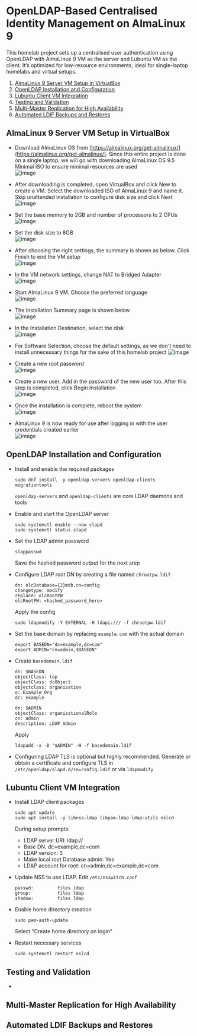 # OpenLDAP-Based Centralised Identity Management on AlmaLinux 9
This homelab project sets up a centralised user authentication using OpenLDAP with AlmaLinux 9 VM as the server and Lubuntu VM as the client. It’s optimized for low-resource environments, ideal for single-laptop homelabs and virtual setups.


1. [AlmaLinux 9 Server VM Setup in VirtualBox](#almalinux-9-server-vm-setup-in-virtualbox)
2. [OpenLDAP Installation and Configuration](#openldap-installation-and-configuration)
3. [Lubuntu Client VM Integration](#lubuntu-client-vm-integration)
4. [Testing and Validation](#testing-and-validation)
5. [Multi-Master Replication for High Availability](#multi-master-replication-for-high-availability)
6. [Automated LDIF Backups and Restores](#automated-ldif-backups-and-restores)


## AlmaLinux 9 Server VM Setup in VirtualBox
- Download AlmaLinux OS from [https://almalinux.org/get-almalinux/](https://almalinux.org/get-almalinux/). Since this entire project is done on a single laptop, we will go with downloading AlmaLinux OS 9.5 Minimal ISO to ensure minimal resources are used <br />
  ![image](https://github.com/user-attachments/assets/a411d1d8-e14e-4368-af52-df7ba3aee008)
  
- After downloading is completed, open VirtualBox and click New to create a VM. Select the downloaded ISO of AlmaLinux 9 and name it. Skip unattended installation to configure disk size and click Next <br />
  ![image](https://github.com/user-attachments/assets/6677f79e-5a83-4648-bac2-8083a0cd9804)

- Set the base memory to 2GB and number of processors to 2 CPUs <br />
  ![image](https://github.com/user-attachments/assets/76db5dbb-0723-4d4f-98d3-e9cef69eb3c3)
  
- Set the disk size to 8GB <br />
  ![image](https://github.com/user-attachments/assets/2e3d50ca-8ee7-4e4c-9c3e-84346a93b6e0)

- After choosing the right settings, the summary is shown as below. Click Finish to end the VM setup <br />
  ![image](https://github.com/user-attachments/assets/bd81148c-5972-4325-a8ec-0a33406cf275)

- In the VM network settings, change NAT to Bridged Adapter <br />
  ![image](https://github.com/user-attachments/assets/1039f90b-fac8-4a39-8eba-7eb493ab6387)

- Start AlmaLinux 9 VM. Choose the preferred language <br />
  ![image](https://github.com/user-attachments/assets/a84c8218-5ca7-4966-80bd-504933f5af9f)

- The Installation Summary page is shown below <br />
  ![image](https://github.com/user-attachments/assets/f8107d40-53de-4f33-ba3b-7f03a73ca47c)

- In the Installation Destination, select the disk <br />
  ![image](https://github.com/user-attachments/assets/5cce5527-e0b2-40bf-85e5-7d67ae7661f7)

- For Software Selection, choose the default settings, as we don't need to install unnecessary things for the sake of this homelab project
  ![image](https://github.com/user-attachments/assets/33f024a5-5a43-4609-b4ce-49684475d256)

- Create a new root password <br />
  ![image](https://github.com/user-attachments/assets/fadd0027-451c-4dca-a952-8d10ffd2c687)

- Create a new user. Add in the password of the new user too. After this step is completed, click Begin Installation <br />
  ![image](https://github.com/user-attachments/assets/87229d0a-f5fd-4458-9ec7-19d4ee8a79d8)

- Once the installation is complete, reboot the system <br />
  ![image](https://github.com/user-attachments/assets/f56a2b89-d9ac-4372-a348-d08435057a6c)

- AlmaLinux 9 is now ready for use after logging in with the user credentials created earlier <br />
  ![image](https://github.com/user-attachments/assets/eb9f8805-794c-4b5c-80e1-be30297f35df)

  

## OpenLDAP Installation and Configuration
- Install and enable the required packages
  ```
  sudo dnf install -y openldap-servers openldap-clients migrationtools
  ```
  `openldap-servers` and `openldap-clients` are core LDAP daemons and tools
  
- Enable and start the OpenLDAP server
  ```
  sudo systemctl enable --now slapd
  sudo systemctl status slapd
  ```
  
- Set the LDAP admin password
  ```
  slappasswd
  ```
  Save the hashed password output for the next step

- Configure LDAP root DN by creating a file named `chrootpw.ldif`
  ```
  dn: olcDatabase={2}mdb,cn=config
  changetype: modify
  replace: olcRootPW
  olcRootPW: <hashed_password_here>
  ```
  Apply the config
  ```
  sudo ldapmodify -Y EXTERNAL -H ldapi:/// -f chrootpw.ldif
  ```

- Set the base domain by replacing `example.com` with the actual domain
  ```
  export BASEDN="dc=example,dc=com"
  export ADMIN="cn=admin,$BASEDN"
  ```

- Create `basedomain.ldif`
  ```
  dn: $BASEDN
  objectClass: top
  objectClass: dcObject
  objectclass: organization
  o: Example Org
  dc: example
  
  dn: $ADMIN
  objectClass: organizationalRole
  cn: admin
  description: LDAP Admin
  ```
  Apply
  ```
  ldapadd -x -D "$ADMIN" -W -f basedomain.ldif
  ```

- Configuring LDAP TLS is optional but highly recommended. Generate or obtain a certificate and configure TLS in `/etc/openldap/slapd.d/cn=config.ldif` or via `ldapmodify`



## Lubuntu Client VM Integration
- Install LDAP client packages
  ```
  sudo apt update
  sudo apt install -y libnss-ldap libpam-ldap ldap-utils nslcd
  ```
  During setup prompts:
  - LDAP server URI: ldap://<AlmaLinux IP>
  - Base DN: dc=example,dc=com
  - LDAP version: 3
  - Make local root Database admin: Yes
  - LDAP account for root: cn=admin,dc=example,dc=com
- Update NSS to use LDAP. Edit `/etc/nsswitch.conf`
  ```
  passwd:         files ldap
  group:          files ldap
  shadow:         files ldap
  ```

- Enable home directory creation
  ```
  sudo pam-auth-update
  ```
  Select "Create home directory on login"

- Restart necessary services
  ```
  sudo systemctl restart nslcd
  ```



## Testing and Validation
- 


## Multi-Master Replication for High Availability


## Automated LDIF Backups and Restores
